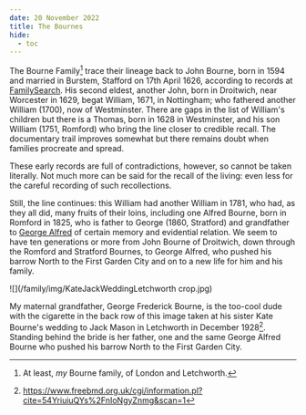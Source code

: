 ```yaml
---
date: 20 November 2022
title: The Bournes
hide:
  - toc
---
```


The Bourne Family[^notename] trace their lineage back to John Bourne, born in 1594 and married in Burstem, Stafford on 17th April 1626, according to records at [FamilySearch](https://www.familysearch.org/tree/pedigree/landscape/M3MV-FRJ). His second eldest, another John, born in Droitwich, near Worcester in 1629, begat William, 1671, in Nottingham; who fathered another William (1700), now of Westminster. There are gaps in the list of William's children but there is a Thomas, born in 1628 in Westminster, and his son William (1751, Romford) who bring the line closer to credible recall. The documentary trail improves somewhat but there remains doubt when families procreate and spread. 

These early records are full of contradictions, however, so cannot be taken literally. Not much more can be said for the recall of the living: even less for the careful recording of such recollections. 

[^notename]: At least, *my* Bourne family, of London and Letchworth.

Still, the line continues: this William had another William in 1781, who had, as they all did, many fruits of their loins, including one Alfred Bourne, born in Romford in 1825, who is father to George (1860, Stratford) and grandfather to [George Alfred](family/People/2020-04-12-George-Alfred-Bourne/) of certain memory and evidential relation. We seem to have ten generations or more from John Bourne of Droitwich, down through the Romford and Stratford Bournes, to George Alfred, who pushed his barrow North to the First Garden City and on to a new life for him and his family.

![](/family/img/KateJackWeddingLetchworth crop.jpg)

My maternal grandfather, George Frederick Bourne, is the too-cool dude with the cigarette in the back row of this image taken at his sister Kate Bourne's wedding to Jack Mason in Letchworth in December 1928[^freebmd1]. Standing behind the bride is her father, one and the same George Alfred Bourne who pushed his barrow North to the First Garden City.

 [^freebmd1]: https://www.freebmd.org.uk/cgi/information.pl?cite=54YriuiuQYs%2FnIoNgyZnmg&scan=1